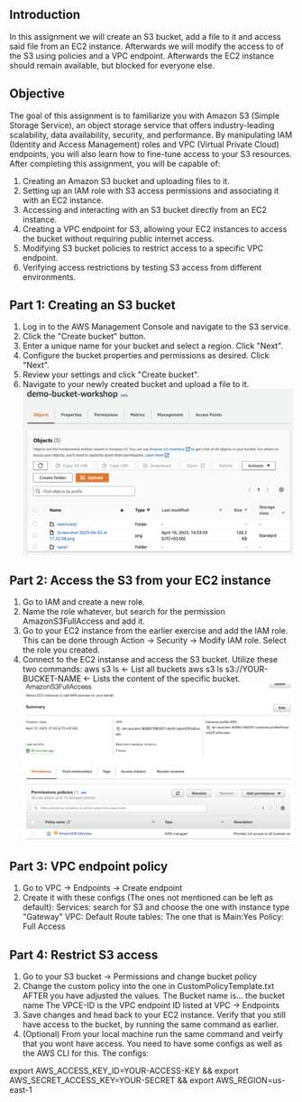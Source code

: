 
## Introduction
In this assignment we will create an S3 bucket, add a file to it and access said file from an EC2 instance.
Afterwards we will modify the access to of the S3 using policies and a VPC endpoint.
Afterwards the EC2 instance should remain available, but blocked for everyone else.

## Objective
The goal of this assignment is to familiarize you with Amazon S3 (Simple Storage Service), an object storage service that offers industry-leading scalability, data availability, security, and performance. By manipulating IAM (Identity and Access Management) roles and VPC (Virtual Private Cloud) endpoints, you will also learn how to fine-tune access to your S3 resources. After completing this assignment, you will be capable of:

1. Creating an Amazon S3 bucket and uploading files to it.
2. Setting up an IAM role with S3 access permissions and associating it with an EC2 instance.
3. Accessing and interacting with an S3 bucket directly from an EC2 instance.
4. Creating a VPC endpoint for S3, allowing your EC2 instances to access the bucket without requiring public internet access.
5. Modifying S3 bucket policies to restrict access to a specific VPC endpoint.
6. Verifying access restrictions by testing S3 access from different environments.

## Part 1: Creating an S3 bucket
1. Log in to the AWS Management Console and navigate to the S3 service.
2. Click the "Create bucket" button.
3. Enter a unique name for your bucket and select a region. Click "Next".
4. Configure the bucket properties and permissions as desired. Click "Next".
5. Review your settings and click "Create bucket".
6. Navigate to your newly created bucket and upload a file to it.
![alt text](https://github.com/VictorBusk/AWS-workshop/blob/main/Images/s3.png)

## Part 2: Access the S3 from your EC2 instance
1. Go to IAM and create a new role.
2. Name the role whatever, but search for the permission AmazonS3FullAccess and add it.
3. Go to your EC2 instance from the earlier exercise and add the IAM role.
This can be done through Action -> Security -> Modify IAM role. Select the role you created.
4. Connect to the EC2 instanse and access the S3 bucket. Utilize these two commands:
aws s3 ls <- List all buckets
aws s3 ls s3://YOUR-BUCKET-NAME <- Lists the content of the specific bucket.
![alt text](https://github.com/VictorBusk/AWS-workshop/blob/main/Images/iam.png)

## Part 3: VPC endpoint policy
1. Go to VPC -> Endpoints -> Create endpoint
2. Create it with these configs (The ones not mentioned can be left as default):
Services: search for S3 and choose the one with instance type "Gateway"
VPC: Default
Route tables: The one that is Main:Yes
Policy: Full Access

## Part 4: Restrict S3 access
1. Go to your S3 bucket -> Permissions and change bucket policy
2. Change the custom policy into the one in CustomPolicyTemplate.txt AFTER you have adjusted the values.
The Bucket name is... the bucket name
The VPCE-ID is the VPC endpoint ID listed at VPC -> Endpoints
3. Save changes and head back to your EC2 instance. Verify that you still have access to the bucket, by running the same command as earlier.
4. (Optional) From your local machine run the same command and veirfy that you wont have access.
You need to have some configs as well as the AWS CLI for this. The configs:

export AWS_ACCESS_KEY_ID=YOUR-ACCESS-KEY && export AWS_SECRET_ACCESS_KEY=YOUR-SECRET && export AWS_REGION=us-east-1